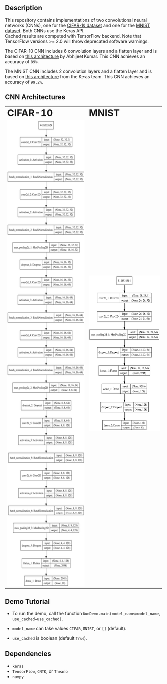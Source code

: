 Description
-----------

This repository contains implementations of two convolutional neural networks (CNNs), 
one for the [CIFAR-10 dataset](https://www.cs.toronto.edu/~kriz/cifar.html) 
and one for the [MNIST dataset](http://yann.lecun.com/exdb/mnist/).
Both CNNs use the Keras API.  
Cached results are computed with TensorFlow backend. 
Note that TensorFlow versions >= 2.0 will throw deprecated software warnings.

The CIFAR-10 CNN includes 6 convolution layers and a flatten layer 
and is based on [this architecture](https://appliedmachinelearning.blog/2018/03/24/achieving-90-accuracy-in-object-recognition-task-on-cifar-10-dataset-with-keras-convolutional-neural-networks/) by Abhijeet Kumar.
This CNN achieves an accuracy of `89%`.

The MNIST CNN includes 2 convolution layers and a flatten layer 
and is based on [this architecture](https://github.com/keras-team/keras/blob/master/examples/mnist_cnn.py) from the Keras team.
This CNN achieves an accuracy of `99.2%`.


CNN Architectures
-----------------

<p align="center">
<table border="0">
 <tr>
    <td><b style="font-size:30px">CIFAR-10</b></td>
    <td><b style="font-size:30px">MNIST</b></td>
 </tr>
 <tr>
    <td>
      <img src="cache/model_CIFAR.png" height="1500">
    </td>
    <td>
      <img src="cache/model_MNIST.png" height="500">
    </td>
 </tr>
</table>
</p>


Demo Tutorial
-------------

* To run the demo, call the function `RunDemo.main(model_name=model_name, use_cached=use_cached)`. 

* `model_name` can take values `CIFAR`, `MNIST`, or `[]` (default).

* `use_cached` is boolean (default `True`).


Dependencies
------------

* `keras`
* `TensorFlow`, `CNTK`, or `Theano`
* `numpy`

